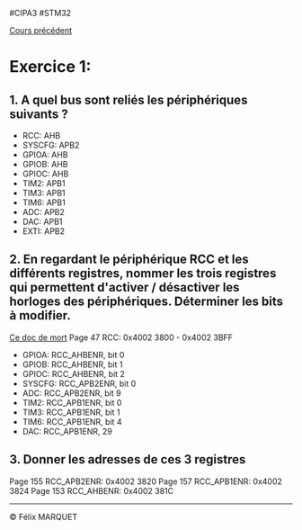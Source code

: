#CIPA3 #STM32

[Cours précédent](STM32%20Cours%203.md)

# Exercice 1:
## 1. A quel bus sont reliés les périphériques suivants ?
- RCC: AHB
- SYSCFG: APB2
- GPIOA: AHB
- GPIOB: AHB
- GPIOC: AHB
- TIM2: APB1
- TIM3: APB1
- TIM6: APB1
- ADC: APB2
- DAC: APB1
- EXTI: APB2
## 2. En regardant le périphérique RCC et les différents registres, nommer les trois registres qui permettent d'activer / désactiver les horloges des périphériques. Déterminer les bits à modifier.
[Ce doc de mort](https://www.st.com/resource/en/reference_manual/rm0038-stm32l100xx-stm32l151xx-stm32l152xx-and-stm32l162xx-advanced-armbased-32bit-mcus-stmicroelectronics.pdf)
Page 47
RCC: 0x4002 3800 - 0x4002 3BFF

- GPIOA: RCC_AHBENR, bit 0
- GPIOB: RCC_AHBENR, bit 1
- GPIOC: RCC_AHBENR, bit 2
- SYSCFG: RCC_APB2ENR, bit 0
- ADC: RCC_APB2ENR, bit 9
- TIM2: RCC_APB1ENR, bit 0
- TIM3: RCC_APB1ENR, bit 1
- TIM6: RCC_APB1ENR, bit 4
- DAC: RCC_APB1ENR, 29

## 3. Donner les adresses de ces 3 registres

Page 155
RCC_APB2ENR: 0x4002 3820
Page 157
RCC_APB1ENR: 0x4002 3824
Page 153
RCC_AHBENR: 0x4002 381C


---
&copy; Félix MARQUET